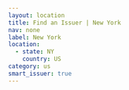 ```yaml
---
layout: location
title: Find an Issuer | New York
nav: none
label: New York
location:
  - state: NY
    country: US
category: us
smart_issuer: true
---
```

